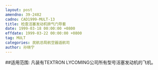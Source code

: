 ```yaml
---
layout: post
amendno: 39-2482
cadno: CAD1999-MULT-13
title: 检查活塞发动机排气门导套
date: 1999-03-18 00:00:00 +0800
effdate: 1999-03-22 00:00:00 +0800
tag: MULT
categories: 民航总局航空器适航司
author: 孙晓宁
---
```


##适用范围:
凡装有TEXTRON  LYCOMING公司所有型号活塞发动机的飞机。

